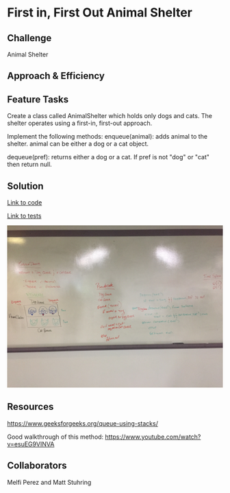 # First in, First Out Animal Shelter

## Challenge

Animal Shelter

## Approach & Efficiency

## Feature Tasks

Create a class called AnimalShelter which holds only dogs and cats. The shelter operates using a first-in, first-out approach.

Implement the following methods:
enqueue(animal): adds animal to the shelter. animal can be either a dog or a cat object.

dequeue(pref): returns either a dog or a cat. If pref is not "dog" or "cat" then return null.

## Solution

[Link to code](../code401challenges/src/main/java/code401challenges/utilities/AnimalShelter.java)

[Link to tests](../code401challenges/src/test/java/code401challenges/utilities/AnimalShelterTest.java)

![Image of Whiteboard pseudoQueue](https://github.com/rnmessick/data-structures-and-algorithms/blob/master/assets/animalShelter.jpg)

## Resources

https://www.geeksforgeeks.org/queue-using-stacks/

Good walkthrough of this method:
https://www.youtube.com/watch?v=esuEG9VINVA

## Collaborators

Melfi Perez and Matt Stuhring
